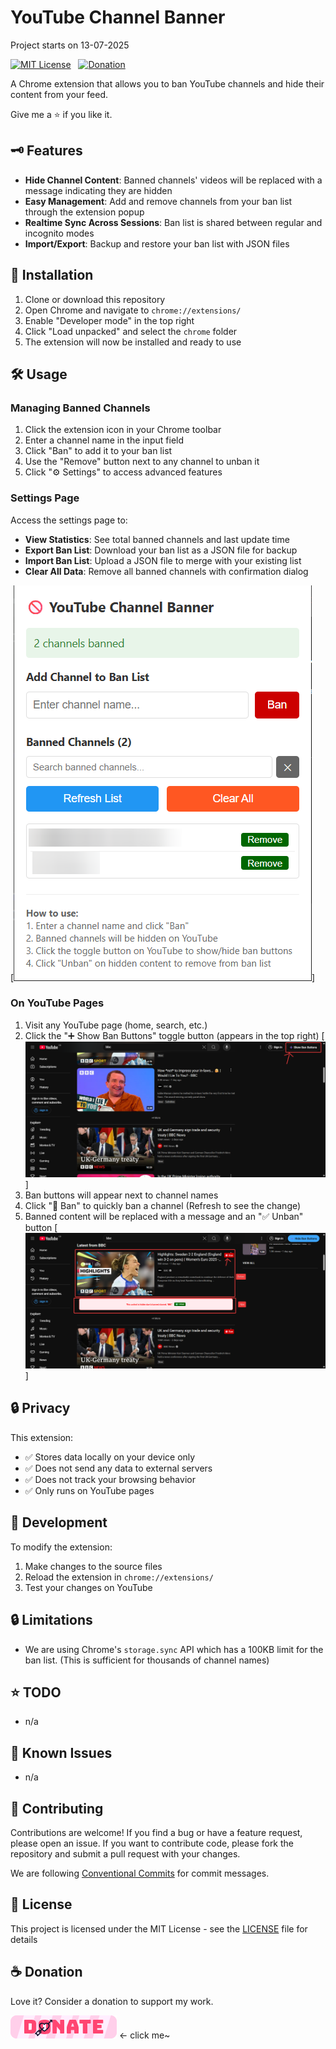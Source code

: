 # YouTube Channel Banner

Project starts on 13-07-2025

[![MIT License](https://img.shields.io/badge/License-MIT-green.svg)](LICENSE)&nbsp;&nbsp;&nbsp;[![Donation](https://img.shields.io/static/v1?label=Donation&message=❤️&style=social)](https://github.com/soranoo/Donation)

A Chrome extension that allows you to ban YouTube channels and hide their content from your feed.

Give me a ⭐ if you like it.

## 🗝️ Features

- **Hide Channel Content**: Banned channels' videos will be replaced with a message indicating they are hidden
- **Easy Management**: Add and remove channels from your ban list through the extension popup
- **Realtime Sync Across Sessions**: Ban list is shared between regular and incognito modes
- **Import/Export**: Backup and restore your ban list with JSON files

## 🚀 Installation

1. Clone or download this repository
2. Open Chrome and navigate to `chrome://extensions/`
3. Enable "Developer mode" in the top right
4. Click "Load unpacked" and select the `chrome` folder
5. The extension will now be installed and ready to use

## 🛠️ Usage

### Managing Banned Channels

1. Click the extension icon in your Chrome toolbar
2. Enter a channel name in the input field
3. Click "Ban" to add it to your ban list
4. Use the "Remove" button next to any channel to unban it
5. Click "⚙️ Settings" to access advanced features

### Settings Page

Access the settings page to:

- **View Statistics**: See total banned channels and last update time
- **Export Ban List**: Download your ban list as a JSON file for backup
- **Import Ban List**: Upload a JSON file to merge with your existing list
- **Clear All Data**: Remove all banned channels with confirmation dialog

[![Screenshot](docs/imgs/ext-screenshot.png)]

### On YouTube Pages

1. Visit any YouTube page (home, search, etc.)
2. Click the "➕ Show Ban Buttons" toggle button (appears in the top right)
[![Screenshot](docs/imgs/yt-btn-off.png)]
3. Ban buttons will appear next to channel names
4. Click "🚫 Ban" to quickly ban a channel (Refresh to see the change)
5. Banned content will be replaced with a message and an "✅ Unban" button
[![Screenshot](docs/imgs/yt-ban.png)]

## 🔒 Privacy

This extension:

- ✅ Stores data locally on your device only
- ✅ Does not send any data to external servers
- ✅ Does not track your browsing behavior
- ✅ Only runs on YouTube pages

## 🔧 Development

To modify the extension:

1. Make changes to the source files
2. Reload the extension in `chrome://extensions/`
3. Test your changes on YouTube

## 🔒 Limitations

- We are using Chrome's `storage.sync` API which has a 100KB limit for the ban list. (This is sufficient for thousands of channel names)

## ⭐ TODO

- n/a

## 🐛 Known Issues

- n/a

## 🤝 Contributing

Contributions are welcome! If you find a bug or have a feature request, please open an issue. If you want to contribute code, please fork the repository and submit a pull request with your changes.

We are following [Conventional Commits](https://www.conventionalcommits.org/en/v1.0.0/) for commit messages.

## 📝 License

This project is licensed under the MIT License - see the [LICENSE](LICENSE) file for details

## ☕ Donation

Love it? Consider a donation to support my work.

[!["Donation"](https://raw.githubusercontent.com/soranoo/Donation/main/resources/image/DonateBtn.png)](https://github.com/soranoo/Donation) <- click me~
